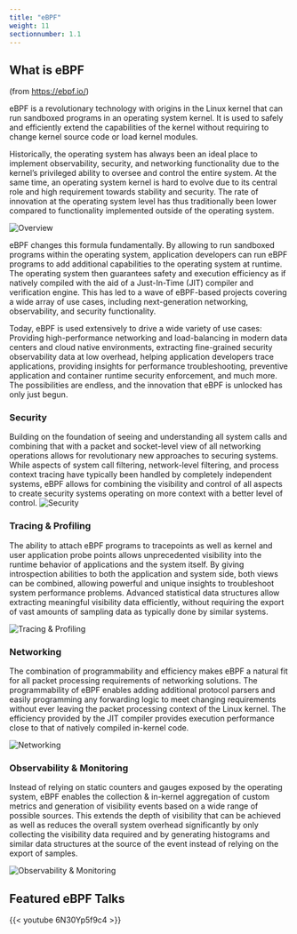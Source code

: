 ```yaml
---
title: "eBPF"
weight: 11
sectionnumber: 1.1
---
```


## What is eBPF

(from https://ebpf.io/)

eBPF is a revolutionary technology with origins in the Linux kernel that can run sandboxed programs in an operating system kernel. It is used to safely and efficiently extend the capabilities of the kernel without requiring to change kernel source code or load kernel modules.

Historically, the operating system has always been an ideal place to implement observability, security, and networking functionality due to the kernel’s privileged ability to oversee and control the entire system. At the same time, an operating system kernel is hard to evolve due to its central role and high requirement towards stability and security. The rate of innovation at the operating system level has thus traditionally been lower compared to functionality implemented outside of the operating system.

![Overview](overview.png)

eBPF changes this formula fundamentally. By allowing to run sandboxed programs within the operating system, application developers can run eBPF programs to add additional capabilities to the operating system at runtime. The operating system then guarantees safety and execution efficiency as if natively compiled with the aid of a Just-In-Time (JIT) compiler and verification engine. This has led to a wave of eBPF-based projects covering a wide array of use cases, including next-generation networking, observability, and security functionality.

Today, eBPF is used extensively to drive a wide variety of use cases: Providing high-performance networking and load-balancing in modern data centers and cloud native environments, extracting fine-grained security observability data at low overhead, helping application developers trace applications, providing insights for performance troubleshooting, preventive application and container runtime security enforcement, and much more. The possibilities are endless, and the innovation that eBPF is unlocked has only just begun.


### Security

Building on the foundation of seeing and understanding all system calls and combining that with a packet and socket-level view of all networking operations allows for revolutionary new approaches to securing systems. While aspects of system call filtering, network-level filtering, and process context tracing have typically been handled by completely independent systems, eBPF allows for combining the visibility and control of all aspects to create security systems operating on more context with a better level of control.
![Security](intro_security.png#floatleft)


### Tracing & Profiling

The ability to attach eBPF programs to tracepoints as well as kernel and user application probe points allows unprecedented visibility into the runtime behavior of applications and the system itself. By giving introspection abilities to both the application and system side, both views can be combined, allowing powerful and unique insights to troubleshoot system performance problems. Advanced statistical data structures allow extracting meaningful visibility data efficiently, without requiring the export of vast amounts of sampling data as typically done by similar systems.

![Tracing & Profiling](intro_tracing.png#floatleft)


### Networking

The combination of programmability and efficiency makes eBPF a natural fit for all packet processing requirements of networking solutions. The programmability of eBPF enables adding additional protocol parsers and easily programming any forwarding logic to meet changing requirements without ever leaving the packet processing context of the Linux kernel. The efficiency provided by the JIT compiler provides execution performance close to that of natively compiled in-kernel code.

![Networking](intro_networking.png#floatleft)


### Observability & Monitoring

Instead of relying on static counters and gauges exposed by the operating system, eBPF enables the collection & in-kernel aggregation of custom metrics and generation of visibility events based on a wide range of possible sources. This extends the depth of visibility that can be achieved as well as reduces the overall system overhead significantly by only collecting the visibility data required and by generating histograms and similar data structures at the source of the event instead of relying on the export of samples.

![Observability & Monitoring](intro_observability.png#floatleft)


## Featured eBPF Talks

{{< youtube 6N30Yp5f9c4 >}}
